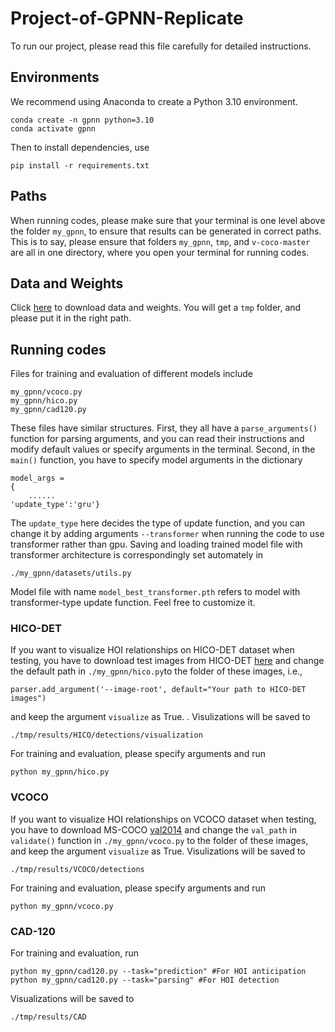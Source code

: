 # Project-of-GPNN-Replicate
To run our project, please read this file carefully for detailed instructions.

## Environments
We recommend using Anaconda to create a Python 3.10 environment.
```
conda create -n gpnn python=3.10
conda activate gpnn
```

Then to install dependencies, use
```
pip install -r requirements.txt
```
## Paths
When running codes, please make sure that your terminal is one level above the folder ```my_gpnn```, to ensure that results can be generated in correct paths. This is to say, please ensure that folders ```my_gpnn```, ```tmp```, and ```v-coco-master``` are all in one directory, where you open your terminal for running codes.

## Data and Weights

Click [here](https://disk.pku.edu.cn/link/AA165E5BE67089441E8DF401A1A1234178) to download data and weights. You will get a ```tmp``` folder, and please put it in the right path.



## Running codes
Files for training and evaluation of different models include
```
my_gpnn/vcoco.py
my_gpnn/hico.py
my_gpnn/cad120.py
```
These files have similar structures. First, they all have a ```parse_arguments()``` function for parsing arguments, and you can read their instructions and  modify default values or specify arguments in the terminal. Second, in the ```main()``` function, you have to specify model arguments in the dictionary 
```
model_args = 
{
    ......
'update_type':'gru'}
```
The ```update_type``` here decides the type of update function, and you can change it by adding arguments ```--transformer``` when running the code to use transformer rather than gpu. Saving and loading trained model file with transformer architecture is correspondingly set automately in 
```
./my_gpnn/datasets/utils.py
```
Model file with name ```model_best_transformer.pth``` refers to model with transformer-type update function. Feel free to customize it.
### HICO-DET

If you want to visualize HOI relationships on HICO-DET dataset when testing, you have to download test images from HICO-DET [here](https://disk.pku.edu.cn/link/AA3D8A83A919BC4092BC81A39A3B129D21) and change the default path in ``` ./my_gpnn/hico.py ```to the folder of these images, i.e., 
```
parser.add_argument('--image-root', default="Your path to HICO-DET images")
```
and keep the argument ```visualize``` as True.
. Visulizations will be saved to
```
./tmp/results/HICO/detections/visualization
```

For training and evaluation, please specify arguments and run
```
python my_gpnn/hico.py
```

### VCOCO

If you want to visualize HOI relationships on VCOCO dataset when testing, you have to download MS-COCO [val2014](http://images.cocodataset.org/zips/val2014.zip) and change the ```val_path``` in ```validate()``` function in ```./my_gpnn/vcoco.py``` to the folder of these images, and keep the argument ```visualize``` as True. Visulizations will be saved to
```
./tmp/results/VCOCO/detections
```

For training and evaluation, please specify arguments and run
```
python my_gpnn/vcoco.py
```


### CAD-120

For training and evaluation, run
```
python my_gpnn/cad120.py --task="prediction" #For HOI anticipation
python my_gpnn/cad120.py --task="parsing" #For HOI detection
```
Visualizations will be saved to 
```
./tmp/results/CAD
```